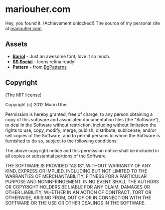 # mariouher.com

Hey, you found it. (Achievement unlocked!) The source of my personal site at [mariouher.com](http://mariouher.com).

## Assets

* **[Bariol](http://www.bariol.com)** - Just an awesome font, love it so much.
* **[SS Social](http://symbolset.com)** - Icons retina ready!
* **Pattern** - from [BgPatterns](http://bgpatterns.com)

## Copyright

(The MIT license)

Copyright (c) 2012 Mario Uher

Permission is hereby granted, free of charge, to any person obtaining
a copy of this software and associated documentation files (the
"Software"), to deal in the Software without restriction, including
without limitation the rights to use, copy, modify, merge, publish,
distribute, sublicense, and/or sell copies of the Software, and to
permit persons to whom the Software is furnished to do so, subject to
the following conditions:

The above copyright notice and this permission notice shall be
included in all copies or substantial portions of the Software.

THE SOFTWARE IS PROVIDED "AS IS", WITHOUT WARRANTY OF ANY KIND,
EXPRESS OR IMPLIED, INCLUDING BUT NOT LIMITED TO THE WARRANTIES OF
MERCHANTABILITY, FITNESS FOR A PARTICULAR PURPOSE AND
NONINFRINGEMENT. IN NO EVENT SHALL THE AUTHORS OR COPYRIGHT HOLDERS BE
LIABLE FOR ANY CLAIM, DAMAGES OR OTHER LIABILITY, WHETHER IN AN ACTION
OF CONTRACT, TORT OR OTHERWISE, ARISING FROM, OUT OF OR IN CONNECTION
WITH THE SOFTWARE OR THE USE OR OTHER DEALINGS IN THE SOFTWARE.
